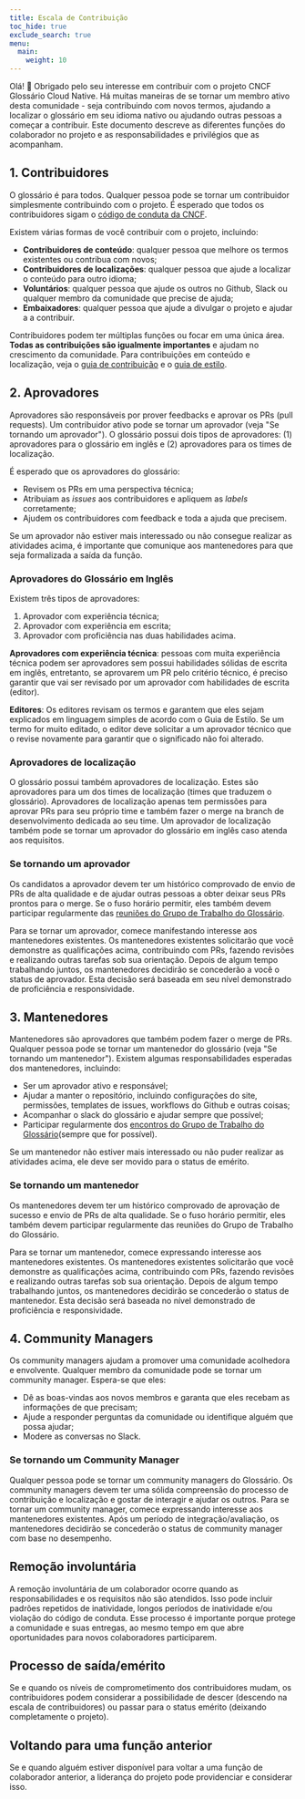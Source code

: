 ```yaml
---
title: Escala de Contribuição
toc_hide: true
exclude_search: true
menu:
  main:
    weight: 10
---
```


Olá! 👋 Obrigado pelo seu interesse em contribuir com o projeto CNCF Glossário Cloud Native. Há muitas maneiras de se tornar um membro ativo desta comunidade - seja contribuindo com novos termos, ajudando a localizar o glossário em seu idioma nativo ou ajudando outras pessoas a começar a contribuir. Este documento descreve as diferentes funções do colaborador no projeto e as responsabilidades e privilégios que as acompanham.

## 1. Contribuidores

O glossário é para todos. Qualquer pessoa pode se tornar um contribuidor simplesmente contribuindo com o projeto.
É esperado que todos os contribuidores sigam o [código de conduta da CNCF](https://github.com/cncf/foundation/blob/main/code-of-conduct.md).

Existem várias formas de você contribuir com o projeto, incluindo:

- **Contribuidores de conteúdo**: qualquer pessoa que melhore os termos existentes ou contribua com novos;
- **Contribuidores de localizações**: qualquer pessoa que ajude a localizar o conteúdo para outro idioma;
- **Voluntários**: qualquer pessoa que ajude os outros no Github, Slack ou qualquer membro da comunidade que precise de ajuda;
- **Embaixadores**: qualquer pessoa que ajude a divulgar o projeto e ajudar a a contribuir.

Contribuidores podem ter múltiplas funções ou focar em uma única área. **Todas as contribuições são igualmente importantes** e ajudam no crescimento da comunidade. Para contribuições em conteúdo e localização, veja o [guia de contribuição](https://glossary.cncf.io/pt-br/contribute/) e o [guia de estilo](https://glossary.cncf.io/pt-br/style-guide/).

## 2. Aprovadores

Aprovadores são responsáveis por prover feedbacks e aprovar os PRs (pull requests). Um contribuidor ativo pode se tornar um aprovador (veja "Se tornando um aprovador"). O glossário possui dois tipos de aprovadores: (1) aprovadores para o glossário em inglês e (2) aprovadores para os times de localização.

É esperado que os aprovadores do glossário:

- Revisem os PRs em uma perspectiva técnica;
- Atribuiam as *issues* aos contribuidores e apliquem as *labels* corretamente;
- Ajudem os contribuidores com feedback e toda a ajuda que precisem.

Se um aprovador não estiver mais interessado ou não consegue realizar as atividades acima, é importante que comunique aos mantenedores para que seja formalizada a saída da função.

### Aprovadores do Glossário em Inglês

Existem três tipos de aprovadores:

1) Aprovador com experiência técnica;
2) Aprovador com experiência em escrita;
3) Aprovador com proficiência nas duas habilidades acima.

**Aprovadores com experiência técnica**: pessoas com muita experiência técnica podem ser aprovadores sem possui habilidades sólidas de escrita em inglês, entretanto, se aprovarem um PR pelo critério técnico, é preciso garantir que vai ser revisado por um aprovador com habilidades de escrita (editor).

**Editores**: Os editores revisam os termos e garantem que eles sejam explicados em linguagem simples de acordo com o Guia de Estilo. Se um termo for muito editado, o editor deve solicitar a um aprovador técnico que o revise novamente para garantir que o significado não foi alterado.

### Aprovadores de localização

O glossário possui também aprovadores de localização. Estes são aprovadores para um dos times de localização (times que traduzem o glossário). Aprovadores de localização apenas tem permissões para aprovar PRs para seu próprio time e também fazer o merge na branch de desenvolvimento dedicada ao seu time. Um aprovador de localização também pode se tornar um aprovador do glossário em inglês caso atenda aos requisitos.

### Se tornando um aprovador

Os candidatos a aprovador devem ter um histórico comprovado de envio de PRs de alta qualidade e de ajudar outras pessoas a obter deixar seus PRs prontos para o merge. Se o fuso horário permitir, eles também devem participar regularmente das [reuniões do Grupo de Trabalho do Glossário](https://www.cncf.io/calendar/).

Para se tornar um aprovador, comece manifestando interesse aos mantenedores existentes. Os mantenedores existentes solicitarão que você demonstre as qualificações acima, contribuindo com PRs, fazendo revisões e realizando outras tarefas sob sua orientação. Depois de algum tempo trabalhando juntos, os mantenedores decidirão se concederão a você o status de aprovador. Esta decisão será baseada em seu nível demonstrado de proficiência e responsividade.

## 3. Mantenedores

Mantenedores são aprovadores que também podem fazer o merge de PRs. Qualquer pessoa pode se tornar um mantenedor do glossário (veja "Se tornando um mantenedor"). Existem algumas responsabilidades esperadas dos mantenedores, incluindo:

- Ser um aprovador ativo e responsável;
- Ajudar a manter o repositório, incluindo configurações do site, permissões, templates de issues, workflows do Github e outras coisas;
- Acompanhar o slack do glossário e ajudar sempre que possível;
- Participar regularmente dos [encontros do Grupo de Trabalho do Glossário](https://www.cncf.io/calendar/)(sempre que for possível).

Se um mantenedor não estiver mais interessado ou não puder realizar as atividades acima, ele deve ser movido para o status de emérito.

### Se tornando um mantenedor

Os mantenedores devem ter um histórico comprovado de aprovação de sucesso e envio de PRs de alta qualidade. Se o fuso horário permitir, eles também devem participar regularmente das reuniões do Grupo de Trabalho do Glossário.

Para se tornar um mantenedor, comece expressando interesse aos mantenedores existentes. Os mantenedores existentes solicitarão que você demonstre as qualificações acima, contribuindo com PRs, fazendo revisões e realizando outras tarefas sob sua orientação. Depois de algum tempo trabalhando juntos, os mantenedores decidirão se concederão o status de mantenedor. Esta decisão será baseada no nível demonstrado de proficiência e responsividade.

## 4. Community Managers

Os community managers ajudam a promover uma comunidade acolhedora e envolvente. Qualquer membro da comunidade pode se tornar um community manager. Espera-se que eles:

- Dê as boas-vindas aos novos membros e garanta que eles recebam as informações de que precisam;
- Ajude a responder perguntas da comunidade ou identifique alguém que possa ajudar;
- Modere as conversas no Slack.

### Se tornando um Community Manager

Qualquer pessoa pode se tornar um community managers do Glossário. Os community managers devem ter uma sólida compreensão do processo de contribuição e localização e gostar de interagir e ajudar os outros. Para se tornar um community manager, comece expressando interesse aos mantenedores existentes. Após um período de integração/avaliação, os mantenedores decidirão se concederão o status de community manager com base no desempenho.

## Remoção involuntária

A remoção involuntária de um colaborador ocorre quando as responsabilidades e os requisitos não são atendidos. Isso pode incluir padrões repetidos de inatividade, longos períodos de inatividade e/ou violação do código de conduta. Esse processo é importante porque protege a comunidade e suas entregas, ao mesmo tempo em que abre oportunidades para novos colaboradores participarem.

## Processo de saída/emérito

Se e quando os níveis de comprometimento dos contribuidores mudam, os contribuidores podem considerar a possibilidade de descer (descendo na escala de contribuidores) ou passar para o status emérito (deixando completamente o projeto).

## Voltando para uma função anterior

Se e quando alguém estiver disponível para voltar a uma função de colaborador anterior, a liderança do projeto pode providenciar e considerar isso.